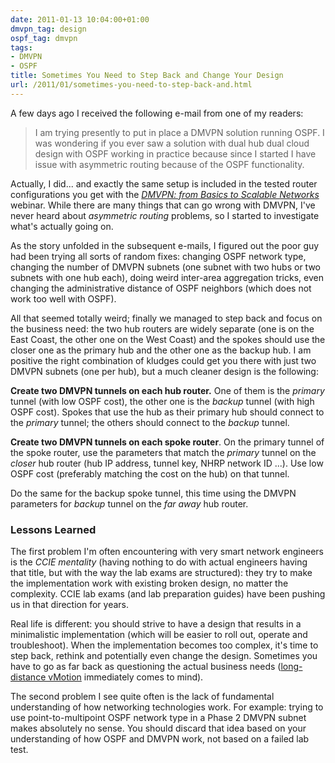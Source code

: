 ```yaml
---
date: 2011-01-13 10:04:00+01:00
dmvpn_tag: design
ospf_tag: dmvpn
tags:
- DMVPN
- OSPF
title: Sometimes You Need to Step Back and Change Your Design
url: /2011/01/sometimes-you-need-to-step-back-and.html
---
```

A few days ago I received the following e-mail from one of my readers:

> I am trying presently to put in place a DMVPN solution running OSPF. I was wondering if you ever saw a solution with dual hub dual cloud design with OSPF working in practice because since I started I have issue with asymmetric routing because of the OSPF functionality.

Actually, I did... and exactly the same setup is included in the tested router configurations you get with the [*DMVPN: from Basics to Scalable Networks*](http://www.ipspace.net/DMVPN) webinar. While there are many things that can go wrong with DMVPN, I've never heard about *asymmetric routing* problems, so I started to investigate what's actually going on.
<!--more-->
As the story unfolded in the subsequent e-mails, I figured out the poor guy had been trying all sorts of random fixes: changing OSPF network type, changing the number of DMVPN subnets (one subnet with two hubs or two subnets with one hub each), doing weird inter-area aggregation tricks, even changing the administrative distance of OSPF neighbors (which does not work too well with OSPF).

All that seemed totally weird; finally we managed to step back and focus on the business need: the two hub routers are widely separate (one is on the East Coast, the other one on the West Coast) and the spokes should use the closer one as the primary hub and the other one as the backup hub. I am positive the right combination of kludges could get you there with just two DMVPN subnets (one per hub), but a much cleaner design is the following:

**Create two DMVPN tunnels on each hub router.** One of them is the *primary* tunnel (with low OSPF cost), the other one is the *backup* tunnel (with high OSPF cost). Spokes that use the hub as their primary hub should connect to the *primary* tunnel; the others should connect to the *backup* tunnel.

**Create two DMVPN tunnels on each spoke router**. On the primary tunnel of the spoke router, use the parameters that match the *primary* tunnel on the *closer* hub router (hub IP address, tunnel key, NHRP network ID \...). Use low OSPF cost (preferably matching the cost on the hub) on that tunnel.

Do the same for the backup spoke tunnel, this time using the DMVPN parameters for *backup* tunnel on the *far away* hub router.

### Lessons Learned

The first problem I'm often encountering with very smart network engineers is the *CCIE mentality* (having nothing to do with actual engineers having that title, but with the way the lab exams are structured): they try to make the implementation work with existing broken design, no matter the complexity. CCIE lab exams (and lab preparation guides) have been pushing us in that direction for years.

Real life is different: you should strive to have a design that results in a minimalistic implementation (which will be easier to roll out, operate and troubleshoot). When the implementation becomes too complex, it's time to step back, rethink and potentially even change the design. Sometimes you have to go as far back as questioning the actual business needs ([long-distance vMotion](https://blog.ipspace.net/2013/01/long-distance-vmotion-stretched-ha.html) immediately comes to mind).

The second problem I see quite often is the lack of fundamental understanding of how networking technologies work. For example: trying to use point-to-multipoint OSPF network type in a Phase 2 DMVPN subnet makes absolutely no sense. You should discard that idea based on your understanding of how OSPF and DMVPN work, not based on a failed lab test.
